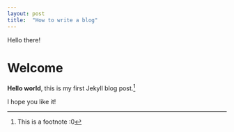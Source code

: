 ```yaml
---
layout: post
title:  "How to write a blog"
---
```

Hello there!

# Welcome

**Hello world**, this is my first Jekyll blog post.[^1]

I hope you like it!

[^1]: This is a footnote :0
